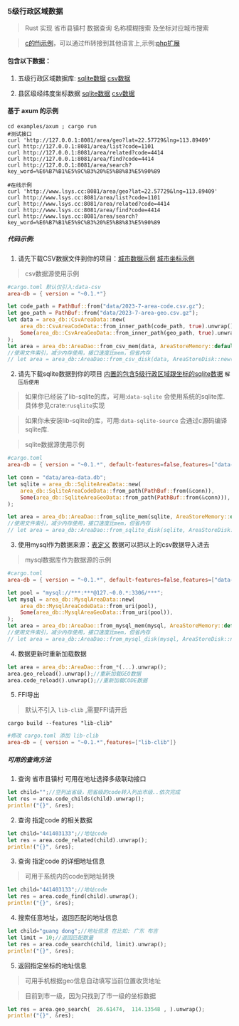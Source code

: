 
### 5级行政区域数据

> Rust 实现 省市县镇村 数据查询 名称模糊搜索 及坐标对应城市搜索

> [c的ffi示例](wrappers/c_dome/main.c)，可以通过ffi转接到其他语言上,示例:[php扩展](wrappers/php)

#### 包含以下数据：

1. 五级行政区域数据库: [sqlite数据](data/area-data-sqlite.7z) [csv数据](data/2023-7-area-code.csv.gz)

2. 县区级经纬度坐标数据 [sqlite数据](data/area-data-sqlite.7z) [csv数据](data/2023-7-area-geo.csv.gz)


#### 基于 axum 的示例
```
cd examples/axum ; cargo run
#测试接口
curl 'http://127.0.0.1:8081/area/geo?lat=22.57729&lng=113.89409'
curl http://127.0.0.1:8081/area/list?code=1101
curl http://127.0.0.1:8081/area/related?code=4414
curl http://127.0.0.1:8081/area/find?code=4414
curl http://127.0.0.1:8081/area/search?key_word=%E6%B7%B1%E5%9C%B3%20%E5%B8%83%E5%90%89
```
```
#在线示例
curl 'http://www.lsys.cc:8081/area/geo?lat=22.57729&lng=113.89409'
curl http://www.lsys.cc:8081/area/list?code=1101
curl http://www.lsys.cc:8081/area/related?code=4414
curl http://www.lsys.cc:8081/area/find?code=4414
curl http://www.lsys.cc:8081/area/search?key_word=%E6%B7%B1%E5%9C%B3%20%E5%B8%83%E5%90%89
```


##### 代码示例:

1. 请先下载CSV数据文件到你的项目：[城市数据示例](data/2023-7-area-code.csv.gz) [城市坐标示例](data/2023-7-area-geo.csv.gz) 

> csv数据源使用示例

```toml
#cargo.toml 默认仅引入:data-csv 
area-db = { version = "~0.1.*"}
```

```rust
let code_path = PathBuf::from("data/2023-7-area-code.csv.gz");
let geo_path = PathBuf::from("data/2023-7-area-geo.csv.gz");
let data = area_db::CsvAreaData::new(
    area_db::CsvAreaCodeData::from_inner_path(code_path, true).unwrap(),
    Some(area_db::CsvAreaGeoData::from_inner_path(geo_path, true).unwrap()),
);
let area = area_db::AreaDao::from_csv_mem(data, AreaStoreMemory::default()).unwrap();
//使用文件索引，减少内存使用，接口速度比mem，但省内存
// let area = area_db::AreaDao::from_csv_disk(data, AreaStoreDisk::new(PathBuf::from("./tmp"), None).unwrap()).unwrap();
```

2. 请先下载sqlite数据到你的项目 [内置的包含5级行政区域跟坐标的sqlite数据](data/area-data-sqlite.7z) `解压后使用` 

> 如果你已经装了lib-sqlite的库，可用:`data-sqlite` 会使用系统的sqlite库. 具体参见crate:`rusqlite`实现

> 如果你未安装lib-sqlite的库，可用:`data-sqlite-source` 会通过c源码编译sqlite库.

> sqlite数据源使用示例

```toml
#cargo.toml
area-db = { version = "~0.1.*", default-features=false,features=["data-sqlite-source"]}
```

```rust
let conn = "data/area-data.db";
let sqlite = area_db::SqliteAreaData::new(
    area_db::SqliteAreaCodeData::from_path(PathBuf::from(&conn)),
    Some(area_db::SqliteAreaGeoData::from_path(PathBuf::from(&conn))),
);

let area = area_db::AreaDao::from_sqlite_mem(sqlite, AreaStoreMemory::default()).unwrap();
//使用文件索引，减少内存使用，接口速度比mem，但省内存
// let area = area_db::AreaDao::from_sqlite_disk(sqlite, AreaStoreDisk::new(PathBuf::from("./tmp"), None).unwrap()).unwrap();
```

3. 使用mysql作为数据来源：[表定义](data/mysql-table.sql) 数据可以把以上的csv数据导入进去

> mysql数据库作为数据源的示例

```toml
#cargo.toml
area-db = { version = "~0.1.*", default-features=false,features=["data-mysql"]}
```

```rust
let pool = "mysql://***:***@127.~0.0.*:3306/***";
let mysql = area_db::MysqlAreaData::new(
    area_db::MysqlAreaCodeData::from_uri(pool),
    Some(area_db::MysqlAreaGeoData::from_uri(pool)),
);
let area = area_db::AreaDao::from_mysql_mem(mysql, AreaStoreMemory::default()).unwrap();
//使用文件索引，减少内存使用，接口速度比mem，但省内存
// let area = area_db::AreaDao::from_mysql_disk(mysql, AreaStoreDisk::new(PathBuf::from("./tmp"), None).unwrap()).unwrap();
```

4. 数据更新时重新加载数据

```rust
let area = area_db::AreaDao::from_*(...).unwrap();
area.geo_reload().unwrap();//重新加载GEO数据
area.code_reload().unwrap();//重新加载CODE数据
```

5. FFI导出

> 默认不引入 `lib-clib` ,需要FFI请开启
```
cargo build --features "lib-clib" 
```
```toml
#修改 cargo.toml 添加 lib-clib
area-db = { version = "~0.1.*",features=["lib-clib"]}
```


##### 可用的查询方法

1. 查询 省市县镇村 可用在地址选择多级联动接口

```rust
let child="";//空列出省级，把省级的code转入列出市级..依次完成
let res = area.code_childs(child).unwrap();
println!("{}", &res);
```

2. 查询 指定code 的相关数据

```rust
let child="441403133";//地址code
let res = area.code_related(child).unwrap();
println!("{}", &res);
```

3. 查询 指定code 的详细地址信息

> 可用于系统内的code到地址转换

```rust
let child="441403133";//地址code
let res = area.code_find(child).unwrap();
println!("{}", &res);
```

4. 搜索任意地址，返回匹配的地址信息

```rust
let child="guang dong";//地址信息 在比如: 广东 布吉
let limit = 10;//返回匹配数量
let res = area.code_search(child, limit).unwrap();
println!("{}", &res);
```

5. 返回指定坐标的地址信息

> 可用手机根据geo信息自动填写当前位置收货地址

> 目前到市一级，因为只找到了市一级的坐标数据

```rust
let res = area.geo_search(  26.61474,  114.13548 , ).unwrap();
println!("{}", &res);
```

